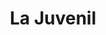 ---
title: "La Juvenil"
url: /ciudad-autonoma-de-buenos-aires/la-juvenil-avenida-corrientes/
shop: Pasta
---